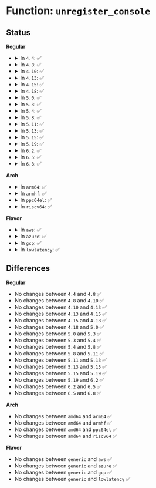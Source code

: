 # Function: <code>unregister_console</code>

## Status
<b>Regular</b>
<ul>
<li>
<details>
<summary>In <code>4.4</code>: ✅</summary>

```c
int unregister_console(struct console *console);
```

**Collision:** Unique Global

**Inline:** No

**Transformation:** False

**Instances:**

```
In kernel/printk/printk.c (ffffffff810d7f90)
Location: kernel/printk/printk.c:2653
Inline: False
Direct callers:
  - kernel/printk/printk.c:printk_late_init
  - kernel/printk/printk.c:register_console
  - kernel/debug/debug_core.c:kgdb_unregister_io_module
  - drivers/tty/serial/serial_core.c:uart_remove_one_port
```
**Symbols:**

```
ffffffff810d7f90-ffffffff810d8085: unregister_console (STB_GLOBAL)
```
</details>
</li>
<li>
<details>
<summary>In <code>4.8</code>: ✅</summary>

```c
int unregister_console(struct console *console);
```

**Collision:** Unique Global

**Inline:** No

**Transformation:** False

**Instances:**

```
In kernel/printk/printk.c (ffffffff810dd6b0)
Location: kernel/printk/printk.c:2772
Inline: False
Direct callers:
  - kernel/printk/printk.c:printk_late_init
  - kernel/printk/printk.c:register_console
  - drivers/tty/serial/serial_core.c:uart_remove_one_port
```
**Symbols:**

```
ffffffff810dd6b0-ffffffff810dd7a2: unregister_console (STB_GLOBAL)
```
</details>
</li>
<li>
<details>
<summary>In <code>4.10</code>: ✅</summary>

```c
int unregister_console(struct console *console);
```

**Collision:** Unique Global

**Inline:** No

**Transformation:** False

**Instances:**

```
In kernel/printk/printk.c (ffffffff810e3ce0)
Location: kernel/printk/printk.c:2598
Inline: False
Direct callers:
  - kernel/printk/printk.c:printk_late_init
  - kernel/printk/printk.c:register_console
  - drivers/tty/serial/serial_core.c:uart_remove_one_port
```
**Symbols:**

```
ffffffff810e3ce0-ffffffff810e3dd2: unregister_console (STB_GLOBAL)
```
</details>
</li>
<li>
<details>
<summary>In <code>4.13</code>: ✅</summary>

```c
int unregister_console(struct console *console);
```

**Collision:** Unique Global

**Inline:** No

**Transformation:** False

**Instances:**

```
In kernel/printk/printk.c (ffffffff810e2c30)
Location: kernel/printk/printk.c:2572
Inline: False
Direct callers:
  - kernel/printk/printk.c:printk_late_init
  - kernel/printk/printk.c:register_console
  - drivers/tty/serial/serial_core.c:uart_remove_one_port
```
**Symbols:**

```
ffffffff810e2c30-ffffffff810e2d27: unregister_console (STB_GLOBAL)
```
</details>
</li>
<li>
<details>
<summary>In <code>4.15</code>: ✅</summary>

```c
int unregister_console(struct console *console);
```

**Collision:** Unique Global

**Inline:** No

**Transformation:** False

**Instances:**

```
In kernel/printk/printk.c (ffffffff810eab00)
Location: kernel/printk/printk.c:2560
Inline: False
Direct callers:
  - kernel/printk/printk.c:printk_late_init
  - kernel/printk/printk.c:register_console
  - kernel/debug/debug_core.c:kgdb_unregister_io_module
  - drivers/tty/serial/serial_core.c:uart_remove_one_port
```
**Symbols:**

```
ffffffff810eab00-ffffffff810eabf7: unregister_console (STB_GLOBAL)
```
</details>
</li>
<li>
<details>
<summary>In <code>4.18</code>: ✅</summary>

```c
int unregister_console(struct console *console);
```

**Collision:** Unique Global

**Inline:** No

**Transformation:** False

**Instances:**

```
In kernel/printk/printk.c (ffffffff810f4ea0)
Location: kernel/printk/printk.c:2729
Inline: False
Direct callers:
  - kernel/printk/printk.c:printk_late_init
  - kernel/printk/printk.c:register_console
  - drivers/tty/serial/serial_core.c:uart_remove_one_port
```
**Symbols:**

```
ffffffff810f4ea0-ffffffff810f4f66: unregister_console (STB_GLOBAL)
```
</details>
</li>
<li>
<details>
<summary>In <code>5.0</code>: ✅</summary>

```c
int unregister_console(struct console *console);
```

**Collision:** Unique Global

**Inline:** No

**Transformation:** False

**Instances:**

```
In kernel/printk/printk.c (ffffffff81100660)
Location: kernel/printk/printk.c:2739
Inline: False
Direct callers:
  - kernel/printk/printk.c:printk_late_init
  - kernel/printk/printk.c:register_console
  - drivers/tty/serial/serial_core.c:uart_remove_one_port
  - drivers/usb/early/xhci-dbc.c:xdbc_scrub_function
```
**Symbols:**

```
ffffffff81100660-ffffffff81100726: unregister_console (STB_GLOBAL)
```
</details>
</li>
<li>
<details>
<summary>In <code>5.3</code>: ✅</summary>

```c
int unregister_console(struct console *console);
```

**Collision:** Unique Global

**Inline:** No

**Transformation:** False

**Instances:**

```
In kernel/printk/printk.c (ffffffff81108e42)
Location: kernel/printk/printk.c:2804
Inline: False
Direct callers:
  - kernel/printk/printk.c:printk_late_init
  - kernel/printk/printk.c:register_console
  - drivers/tty/serial/serial_core.c:uart_remove_one_port
  - drivers/usb/early/xhci-dbc.c:xdbc_scrub_function
```
**Symbols:**

```
ffffffff81108e42-ffffffff81108f08: unregister_console (STB_GLOBAL)
```
</details>
</li>
<li>
<details>
<summary>In <code>5.4</code>: ✅</summary>

```c
int unregister_console(struct console *console);
```

**Collision:** Unique Global

**Inline:** No

**Transformation:** False

**Instances:**

```
In kernel/printk/printk.c (ffffffff81115222)
Location: kernel/printk/printk.c:2814
Inline: False
Direct callers:
  - kernel/printk/printk.c:printk_late_init
  - kernel/printk/printk.c:register_console
  - drivers/tty/serial/serial_core.c:uart_remove_one_port
  - drivers/usb/early/xhci-dbc.c:xdbc_scrub_function
```
**Symbols:**

```
ffffffff81115222-ffffffff811152ea: unregister_console (STB_GLOBAL)
```
</details>
</li>
<li>
<details>
<summary>In <code>5.8</code>: ✅</summary>

```c
int unregister_console(struct console *console);
```

**Collision:** Unique Global

**Inline:** No

**Transformation:** False

**Instances:**

```
In kernel/printk/printk.c (ffffffff81120bd2)
Location: kernel/printk/printk.c:2862
Inline: False
Direct callers:
  - kernel/printk/printk.c:printk_late_init
  - kernel/debug/debug_core.c:kgdb_unregister_io_module
  - drivers/tty/serial/serial_core.c:uart_remove_one_port
  - drivers/tty/serial/serial_core.c:console_store
  - drivers/usb/early/xhci-dbc.c:xdbc_scrub_function
```
**Symbols:**

```
ffffffff81120bd2-ffffffff81120ca6: unregister_console (STB_GLOBAL)
```
</details>
</li>
<li>
<details>
<summary>In <code>5.11</code>: ✅</summary>

```c
int unregister_console(struct console *console);
```

**Collision:** Unique Global

**Inline:** No

**Transformation:** False

**Instances:**

```
In kernel/printk/printk.c (ffffffff81be11e0)
Location: kernel/printk/printk.c:2943
Inline: False
Direct callers:
  - kernel/printk/printk.c:printk_late_init
  - kernel/debug/debug_core.c:kgdb_unregister_io_module
  - drivers/tty/serial/serial_core.c:uart_remove_one_port
  - drivers/tty/serial/serial_core.c:console_store
  - drivers/usb/early/xhci-dbc.c:xdbc_scrub_function
```
**Symbols:**

```
ffffffff81be11e0-ffffffff81be12b4: unregister_console (STB_GLOBAL)
```
</details>
</li>
<li>
<details>
<summary>In <code>5.13</code>: ✅</summary>

```c
int unregister_console(struct console *console);
```

**Collision:** Unique Global

**Inline:** No

**Transformation:** False

**Instances:**

```
In kernel/printk/printk.c (ffffffff81bd3261)
Location: kernel/printk/printk.c:3007
Inline: False
Direct callers:
  - kernel/printk/printk.c:printk_late_init
  - kernel/debug/debug_core.c:kgdb_unregister_io_module
  - drivers/tty/serial/serial_core.c:uart_remove_one_port
  - drivers/tty/serial/serial_core.c:console_store
  - drivers/usb/early/xhci-dbc.c:xdbc_scrub_function
```
**Symbols:**

```
ffffffff81bd3261-ffffffff81bd3335: unregister_console (STB_GLOBAL)
```
</details>
</li>
<li>
<details>
<summary>In <code>5.15</code>: ✅</summary>

```c
int unregister_console(struct console *console);
```

**Collision:** Unique Global

**Inline:** No

**Transformation:** False

**Instances:**

```
In kernel/printk/printk.c (ffffffff81cac261)
Location: kernel/printk/printk.c:3066
Inline: False
Direct callers:
  - kernel/printk/printk.c:printk_late_init
  - kernel/debug/debug_core.c:kgdb_unregister_io_module
  - drivers/tty/serial/serial_core.c:uart_remove_one_port
  - drivers/tty/serial/serial_core.c:console_store
  - drivers/usb/early/xhci-dbc.c:xdbc_scrub_function
```
**Symbols:**

```
ffffffff81cac261-ffffffff81cac335: unregister_console (STB_GLOBAL)
```
</details>
</li>
<li>
<details>
<summary>In <code>5.19</code>: ✅</summary>

```c
int unregister_console(struct console *console);
```

**Collision:** Unique Global

**Inline:** No

**Transformation:** False

**Instances:**

```
In kernel/printk/printk.c (ffffffff81e5c797)
Location: kernel/printk/printk.c:3226
Inline: False
Direct callers:
  - kernel/printk/printk.c:printk_late_init
  - drivers/tty/serial/serial_core.c:uart_remove_one_port
  - drivers/tty/serial/serial_core.c:console_store
  - drivers/tty/serial/kgdb_nmi.c:kgdb_unregister_nmi_console
  - drivers/char/ttyprintk.c:ttyprintk_exit
  - drivers/usb/early/xhci-dbc.c:xdbc_scrub_function
```
**Symbols:**

```
ffffffff81e5c797-ffffffff81e5c86c: unregister_console (STB_GLOBAL)
```
</details>
</li>
<li>
<details>
<summary>In <code>6.2</code>: ✅</summary>

```c
int unregister_console(struct console *console);
```

**Collision:** Unique Global

**Inline:** No

**Transformation:** False

**Instances:**

```
In kernel/printk/printk.c (ffffffff8118dac0)
Location: kernel/printk/printk.c:3483
Inline: False
Direct callers:
  - kernel/debug/debug_core.c:kgdb_unregister_io_module
  - drivers/tty/serial/serial_core.c:uart_remove_one_port
  - drivers/tty/serial/serial_core.c:console_store
  - drivers/tty/serial/kgdb_nmi.c:kgdb_unregister_nmi_console
  - drivers/char/ttyprintk.c:ttyprintk_exit
  - drivers/usb/early/xhci-dbc.c:xdbc_scrub_function
```
**Symbols:**

```
ffffffff8118dac0-ffffffff8118dafd: unregister_console (STB_GLOBAL)
```
</details>
</li>
<li>
<details>
<summary>In <code>6.5</code>: ✅</summary>

```c
int unregister_console(struct console *console);
```

**Collision:** Unique Global

**Inline:** No

**Transformation:** False

**Instances:**

```
In kernel/printk/printk.c (ffffffff8119f270)
Location: kernel/printk/printk.c:3524
Inline: False
Direct callers:
  - kernel/debug/debug_core.c:kgdb_unregister_io_module
  - drivers/tty/serial/serial_core.c:serial_core_remove_one_port
  - drivers/tty/serial/serial_core.c:console_store
  - drivers/tty/serial/kgdb_nmi.c:kgdb_unregister_nmi_console
  - drivers/char/ttyprintk.c:ttyprintk_exit
  - drivers/usb/early/xhci-dbc.c:xdbc_scrub_function
```
**Symbols:**

```
ffffffff8119f270-ffffffff8119f2ad: unregister_console (STB_GLOBAL)
```
</details>
</li>
<li>
<details>
<summary>In <code>6.8</code>: ✅</summary>

```c
int unregister_console(struct console *console);
```

**Collision:** Unique Global

**Inline:** No

**Transformation:** False

**Instances:**

```
In kernel/printk/printk.c (ffffffff811ae450)
Location: kernel/printk/printk.c:3611
Inline: False
Direct callers:
  - kernel/debug/debug_core.c:kgdb_unregister_io_module
  - drivers/tty/serial/serial_core.c:serial_core_remove_one_port
  - drivers/tty/serial/serial_core.c:console_store
  - drivers/tty/serial/kgdb_nmi.c:kgdb_unregister_nmi_console
  - drivers/char/ttyprintk.c:ttyprintk_exit
  - drivers/usb/early/xhci-dbc.c:xdbc_scrub_function
```
**Symbols:**

```
ffffffff811ae450-ffffffff811ae48d: unregister_console (STB_GLOBAL)
```
</details>
</li>
</ul>
<b>Arch</b>
<ul>
<li>
<details>
<summary>In <code>arm64</code>: ✅</summary>

```c
int unregister_console(struct console *console);
```

**Collision:** Unique Global

**Inline:** No

**Transformation:** False

**Instances:**

```
In kernel/printk/printk.c (ffff800010176700)
Location: kernel/printk/printk.c:2814
Inline: False
Direct callers:
  - kernel/printk/printk.c:printk_late_init
  - kernel/printk/printk.c:register_console
  - drivers/tty/serial/serial_core.c:uart_remove_one_port
```
**Symbols:**

```
ffff800010176700-ffff800010176800: unregister_console (STB_GLOBAL)
```
</details>
</li>
<li>
<details>
<summary>In <code>armhf</code>: ✅</summary>

```c
int unregister_console(struct console *console);
```

**Collision:** Unique Global

**Inline:** No

**Transformation:** False

**Instances:**

```
In kernel/printk/printk.c (c03c85c8)
Location: kernel/printk/printk.c:2814
Inline: False
Direct callers:
  - kernel/printk/printk.c:printk_late_init
  - kernel/printk/printk.c:register_console
  - kernel/debug/debug_core.c:kgdb_unregister_io_module
  - fs/pstore/platform.c:pstore_unregister
  - drivers/tty/serial/serial_core.c:uart_remove_one_port
```
**Symbols:**

```
c03c85c8-c03c86b8: unregister_console (STB_GLOBAL)
```
</details>
</li>
<li>
<details>
<summary>In <code>ppc64el</code>: ✅</summary>

```c
int unregister_console(struct console *console);
```

**Collision:** Unique Global

**Inline:** No

**Transformation:** False

**Instances:**

```
In kernel/printk/printk.c (c0000000001cff38)
Location: kernel/printk/printk.c:2814
Inline: False
Direct callers:
  - kernel/printk/printk.c:printk_late_init
  - kernel/printk/printk.c:register_console
  - kernel/debug/debug_core.c:kgdb_unregister_io_module
  - drivers/tty/serial/serial_core.c:uart_remove_one_port
```
**Symbols:**

```
c0000000001cff38-c0000000001d0070: unregister_console (STB_GLOBAL)
```
</details>
</li>
<li>
<details>
<summary>In <code>riscv64</code>: ✅</summary>

```c
int unregister_console(struct console *console);
```

**Collision:** Unique Global

**Inline:** No

**Transformation:** False

**Instances:**

```
In kernel/printk/printk.c (ffffffe0001119fc)
Location: kernel/printk/printk.c:2814
Inline: False
Direct callers:
  - kernel/printk/printk.c:printk_late_init
  - kernel/printk/printk.c:register_console
  - drivers/tty/serial/serial_core.c:uart_remove_one_port
```
**Symbols:**

```
ffffffe0001119fc-ffffffe000111ad4: unregister_console (STB_GLOBAL)
```
</details>
</li>
</ul>
<b>Flavor</b>
<ul>
<li>
<details>
<summary>In <code>aws</code>: ✅</summary>

```c
int unregister_console(struct console *console);
```

**Collision:** Unique Global

**Inline:** No

**Transformation:** False

**Instances:**

```
In kernel/printk/printk.c (ffffffff8110d802)
Location: kernel/printk/printk.c:2814
Inline: False
Direct callers:
  - kernel/printk/printk.c:printk_late_init
  - kernel/printk/printk.c:register_console
  - drivers/tty/serial/serial_core.c:uart_remove_one_port
```
**Symbols:**

```
ffffffff8110d802-ffffffff8110d8ca: unregister_console (STB_GLOBAL)
```
</details>
</li>
<li>
<details>
<summary>In <code>azure</code>: ✅</summary>

```c
int unregister_console(struct console *console);
```

**Collision:** Unique Global

**Inline:** No

**Transformation:** False

**Instances:**

```
In kernel/printk/printk.c (ffffffff810fe562)
Location: kernel/printk/printk.c:2814
Inline: False
Direct callers:
  - kernel/printk/printk.c:printk_late_init
  - kernel/printk/printk.c:register_console
  - drivers/tty/serial/serial_core.c:uart_remove_one_port
```
**Symbols:**

```
ffffffff810fe562-ffffffff810fe62a: unregister_console (STB_GLOBAL)
```
</details>
</li>
<li>
<details>
<summary>In <code>gcp</code>: ✅</summary>

```c
int unregister_console(struct console *console);
```

**Collision:** Unique Global

**Inline:** No

**Transformation:** False

**Instances:**

```
In kernel/printk/printk.c (ffffffff8110b6f2)
Location: kernel/printk/printk.c:2814
Inline: False
Direct callers:
  - kernel/printk/printk.c:printk_late_init
  - kernel/printk/printk.c:register_console
  - drivers/tty/serial/serial_core.c:uart_remove_one_port
```
**Symbols:**

```
ffffffff8110b6f2-ffffffff8110b7ba: unregister_console (STB_GLOBAL)
```
</details>
</li>
<li>
<details>
<summary>In <code>lowlatency</code>: ✅</summary>

```c
int unregister_console(struct console *console);
```

**Collision:** Unique Global

**Inline:** No

**Transformation:** False

**Instances:**

```
In kernel/printk/printk.c (ffffffff81116bb2)
Location: kernel/printk/printk.c:2814
Inline: False
Direct callers:
  - kernel/printk/printk.c:printk_late_init
  - kernel/printk/printk.c:register_console
  - drivers/tty/serial/serial_core.c:uart_remove_one_port
  - drivers/usb/early/xhci-dbc.c:xdbc_scrub_function
```
**Symbols:**

```
ffffffff81116bb2-ffffffff81116caa: unregister_console (STB_GLOBAL)
```
</details>
</li>
</ul>

## Differences
<b>Regular</b>
<ul>
<li>
No changes between <code>4.4</code> and <code>4.8</code> ✅
</li>
<li>
No changes between <code>4.8</code> and <code>4.10</code> ✅
</li>
<li>
No changes between <code>4.10</code> and <code>4.13</code> ✅
</li>
<li>
No changes between <code>4.13</code> and <code>4.15</code> ✅
</li>
<li>
No changes between <code>4.15</code> and <code>4.18</code> ✅
</li>
<li>
No changes between <code>4.18</code> and <code>5.0</code> ✅
</li>
<li>
No changes between <code>5.0</code> and <code>5.3</code> ✅
</li>
<li>
No changes between <code>5.3</code> and <code>5.4</code> ✅
</li>
<li>
No changes between <code>5.4</code> and <code>5.8</code> ✅
</li>
<li>
No changes between <code>5.8</code> and <code>5.11</code> ✅
</li>
<li>
No changes between <code>5.11</code> and <code>5.13</code> ✅
</li>
<li>
No changes between <code>5.13</code> and <code>5.15</code> ✅
</li>
<li>
No changes between <code>5.15</code> and <code>5.19</code> ✅
</li>
<li>
No changes between <code>5.19</code> and <code>6.2</code> ✅
</li>
<li>
No changes between <code>6.2</code> and <code>6.5</code> ✅
</li>
<li>
No changes between <code>6.5</code> and <code>6.8</code> ✅
</li>
</ul>
<b>Arch</b>
<ul>
<li>
No changes between <code>amd64</code> and <code>arm64</code> ✅
</li>
<li>
No changes between <code>amd64</code> and <code>armhf</code> ✅
</li>
<li>
No changes between <code>amd64</code> and <code>ppc64el</code> ✅
</li>
<li>
No changes between <code>amd64</code> and <code>riscv64</code> ✅
</li>
</ul>
<b>Flavor</b>
<ul>
<li>
No changes between <code>generic</code> and <code>aws</code> ✅
</li>
<li>
No changes between <code>generic</code> and <code>azure</code> ✅
</li>
<li>
No changes between <code>generic</code> and <code>gcp</code> ✅
</li>
<li>
No changes between <code>generic</code> and <code>lowlatency</code> ✅
</li>
</ul>
